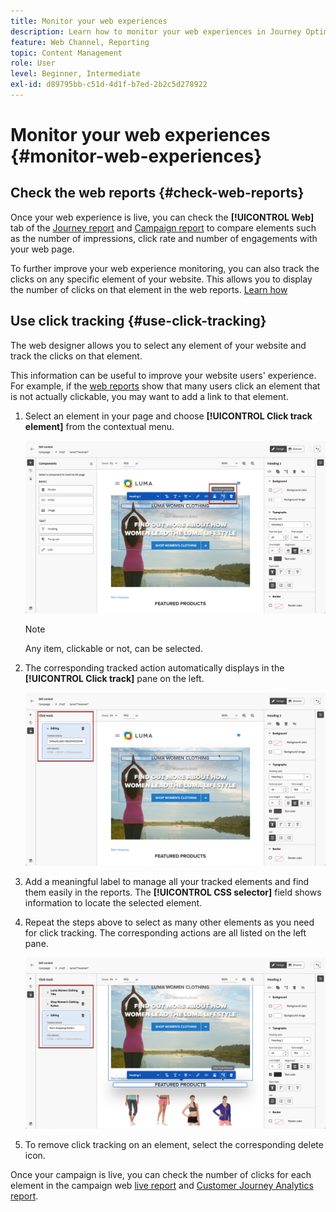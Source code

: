 ```yaml
---
title: Monitor your web experiences
description: Learn how to monitor your web experiences in Journey Optimizer
feature: Web Channel, Reporting
topic: Content Management
role: User
level: Beginner, Intermediate
exl-id: d89795bb-c51d-4d1f-b7ed-2b2c5d278922
---
```

# Monitor your web experiences {#monitor-web-experiences}

## Check the web reports {#check-web-reports}

Once your web experience is live, you can check the **[!UICONTROL Web]** tab of the  [Journey report](../reports/journey-global-report-cja-web.md) and [Campaign report](../reports/campaign-global-report-cja-web.md) to compare elements such as the number of impressions, click rate and number of engagements with your web page.

<!--You can check the **[!UICONTROL Web]** tab of the campaign reports. Learn more on the campaign web [live report](../reports/campaign-live-report.md#web-tab) and [global report](../reports/campaign-global-report-cja.md#web).-->

To further improve your web experience monitoring, you can also track the clicks on any specific element of your website. This allows you to display the number of clicks on that element in the web reports. [Learn how](#use-click-tracing)

## Use click tracking {#use-click-tracking}

The web designer allows you to select any element of your website and track the clicks on that element.

This information can be useful to improve your website users' experience. For example, if the [web reports](../reports/campaign-global-report-cja-web.md) show that many users click an element that is not actually clickable, you may want to add a link to that element.

1. Select an element in your page and choose **[!UICONTROL Click track element]** from the contextual menu.

    ![](assets/web-designer-click-track.png)
    
    >[!NOTE]
    >
    >Any item, clickable or not, can be selected.

1. The corresponding tracked action automatically displays in the **[!UICONTROL Click track]** pane on the left. 

    ![](assets/web-designer-click-track-pane.png)

1. Add a meaningful label to manage all your tracked elements and find them easily in the reports. The **[!UICONTROL CSS selector]** field shows information to locate the selected element.

1. Repeat the steps above to select as many other elements as you need for click tracking. The corresponding actions are all listed on the left pane.

    ![](assets/web-designer-click-tracking-actions.png)

1. To remove click tracking on an element, select the corresponding delete icon.

Once your campaign is live, you can check the number of clicks for each element in the campaign web [live report](../reports/campaign-live-report.md#web-tab) and [Customer Journey Analytics report](../reports/campaign-global-report-cja-web.md).
